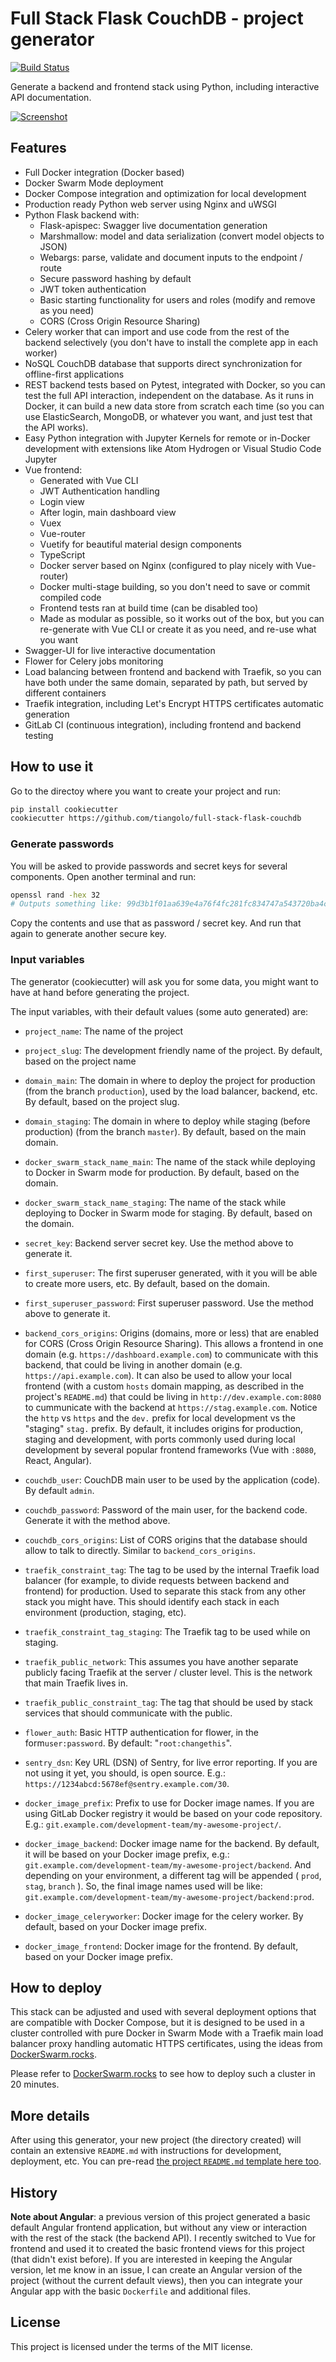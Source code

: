 # Full Stack Flask CouchDB - project generator

[![Build Status](https://travis-ci.org/tiangolo/full-stack-flask-couchdb.svg?branch=master)](https://travis-ci.org/tiangolo/full-stack-flask-couchdb)

Generate a backend and frontend stack using Python, including interactive API documentation.

[![Screenshot](screenshot.png)](https://github.com/tiangolo/full-stack-flask-couchdb)

## Features

* Full Docker integration (Docker based)
* Docker Swarm Mode deployment
* Docker Compose integration and optimization for local development
* Production ready Python web server using Nginx and uWSGI
* Python Flask backend with:
  * Flask-apispec: Swagger live documentation generation
  * Marshmallow: model and data serialization (convert model objects to JSON)
  * Webargs: parse, validate and document inputs to the endpoint / route
  * Secure password hashing by default
  * JWT token authentication
  * Basic starting functionality for users and roles (modify and remove as you need)
  * CORS (Cross Origin Resource Sharing)
* Celery worker that can import and use code from the rest of the backend selectively (you don't have to install the complete app in each worker)
* NoSQL CouchDB database that supports direct synchronization for offline-first applications
* REST backend tests based on Pytest, integrated with Docker, so you can test the full API interaction, independent on the database. As it runs in Docker, it can build a new data store from scratch each time (so you can use ElasticSearch, MongoDB, or whatever you want, and just test that the API works).
* Easy Python integration with Jupyter Kernels for remote or in-Docker development with extensions like Atom Hydrogen or Visual Studio Code Jupyter
* Vue frontend:
  * Generated with Vue CLI
  * JWT Authentication handling
  * Login view
  * After login, main dashboard view
  * Vuex
  * Vue-router
  * Vuetify for beautiful material design components
  * TypeScript
  * Docker server based on Nginx (configured to play nicely with Vue-router)
  * Docker multi-stage building, so you don't need to save or commit compiled code
  * Frontend tests ran at build time (can be disabled too)
  * Made as modular as possible, so it works out of the box, but you can re-generate with Vue CLI or create it as you need, and re-use what you want
* Swagger-UI for live interactive documentation
* Flower for Celery jobs monitoring
* Load balancing between frontend and backend with Traefik, so you can have both under the same domain, separated by path, but served by different containers
* Traefik integration, including Let's Encrypt HTTPS certificates automatic generation
* GitLab CI (continuous integration), including frontend and backend testing

## How to use it

Go to the directoy where you want to create your project and run:

```bash
pip install cookiecutter
cookiecutter https://github.com/tiangolo/full-stack-flask-couchdb
```

### Generate passwords

You will be asked to provide passwords and secret keys for several components. Open another terminal and run:

```bash
openssl rand -hex 32
# Outputs something like: 99d3b1f01aa639e4a76f4fc281fc834747a543720ba4c8a8648ba755aef9be7f
```

Copy the contents and use that as password / secret key. And run that again to generate another secure key.


### Input variables

The generator (cookiecutter) will ask you for some data, you might want to have at hand before generating the project.

The input variables, with their default values (some auto generated) are:

* `project_name`: The name of the project
* `project_slug`: The development friendly name of the project. By default, based on the project name
* `domain_main`: The domain in where to deploy the project for production (from the branch `production`), used by the load balancer, backend, etc. By default, based on the project slug.
* `domain_staging`: The domain in where to deploy while staging (before production) (from the branch `master`). By default, based on the main domain.

* `docker_swarm_stack_name_main`: The name of the stack while deploying to Docker in Swarm mode for production. By default, based on the domain.
* `docker_swarm_stack_name_staging`: The name of the stack while deploying to Docker in Swarm mode for staging. By default, based on the domain.

* `secret_key`: Backend server secret key. Use the method above to generate it.
* `first_superuser`: The first superuser generated, with it you will be able to create more users, etc. By default, based on the domain.
* `first_superuser_password`: First superuser password. Use the method above to generate it.
* `backend_cors_origins`: Origins (domains, more or less) that are enabled for CORS (Cross Origin Resource Sharing). This allows a frontend in one domain (e.g. `https://dashboard.example.com`) to communicate with this backend, that could be living in another domain (e.g. `https://api.example.com`). It can also be used to allow your local frontend (with a custom `hosts` domain mapping, as described in the project's `README.md`) that could be living in `http://dev.example.com:8080` to cummunicate with the backend at `https://stag.example.com`. Notice the `http` vs `https` and the `dev.` prefix for local development vs the "staging" `stag.` prefix. By default, it includes origins for production, staging and development, with ports commonly used during local development by several popular frontend frameworks (Vue with `:8080`, React, Angular).
 
* `couchdb_user`: CouchDB main user to be used by the application (code). By default `admin`.
* `couchdb_password`: Password of the main user, for the backend code. Generate it with the method above.
* `couchdb_cors_origins`: List of CORS origins that the database should allow to talk to directly. Similar to `backend_cors_origins`.
 
* `traefik_constraint_tag`: The tag to be used by the internal Traefik load balancer (for example, to divide requests between backend and frontend) for production. Used to separate this stack from any other stack you might have. This should identify each stack in each environment (production, staging, etc).
* `traefik_constraint_tag_staging`: The Traefik tag to be used while on staging. 

* `traefik_public_network`: This assumes you have another separate publicly facing Traefik at the server / cluster level. This is the network that main Traefik lives in.
* `traefik_public_constraint_tag`: The tag that should be used by stack services that should communicate with the public.

* `flower_auth`: Basic HTTP authentication for flower, in the form`user:password`. By default: "`root:changethis`".

* `sentry_dsn`: Key URL (DSN) of Sentry, for live error reporting. If you are not using it yet, you should, is open source. E.g.: `https://1234abcd:5678ef@sentry.example.com/30`.

* `docker_image_prefix`: Prefix to use for Docker image names. If you are using GitLab Docker registry it would be based on your code repository. E.g.: `git.example.com/development-team/my-awesome-project/`.
* `docker_image_backend`: Docker image name for the backend. By default, it will be based on your Docker image prefix, e.g.: `git.example.com/development-team/my-awesome-project/backend`. And depending on your environment, a different tag will be appended ( `prod`, `stag`, `branch` ). So, the final image names used will be like: `git.example.com/development-team/my-awesome-project/backend:prod`.
* `docker_image_celeryworker`: Docker image for the celery worker. By default, based on your Docker image prefix.
* `docker_image_frontend`: Docker image for the frontend. By default, based on your Docker image prefix.

## How to deploy

This stack can be adjusted and used with several deployment options that are compatible with Docker Compose, but it is designed to be used in a cluster controlled with pure Docker in Swarm Mode with a Traefik main load balancer proxy handling automatic HTTPS certificates, using the ideas from <a href="https://dockerswarm.rocks" target="_blank">DockerSwarm.rocks</a>.

Please refer to <a href="https://dockerswarm.rocks" target="_blank">DockerSwarm.rocks</a> to see how to deploy such a cluster in 20 minutes.

## More details

After using this generator, your new project (the directory created) will contain an extensive `README.md` with instructions for development, deployment, etc. You can pre-read [the project `README.md` template here too](./{{cookiecutter.project_slug}}/README.md).

## History

**Note about Angular**: a previous version of this project generated a basic default Angular frontend application, but without any view or interaction with the rest of the stack (the backend API). I recently switched to Vue for frontend and used it to created the basic frontend views for this project (that didn't exist before). If you are interested in keeping the Angular version, let me know in an issue, I can create an Angular version of the project (without the current default views), then you can integrate your Angular app with the basic `Dockerfile` and additional files.

## License

This project is licensed under the terms of the MIT license.

